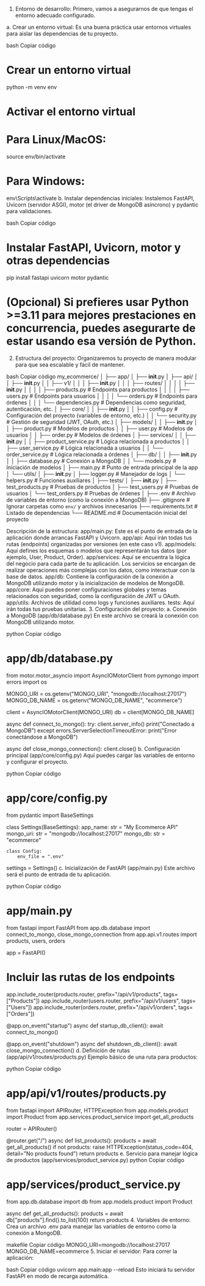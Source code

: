 1. Entorno de desarrollo:
Primero, vamos a asegurarnos de que tengas el entorno adecuado configurado.

a. Crear un entorno virtual:
Es una buena práctica usar entornos virtuales para aislar las dependencias de tu proyecto.

bash
Copiar código
# Crear un entorno virtual
python -m venv env

# Activar el entorno virtual
# Para Linux/MacOS:
source env/bin/activate
# Para Windows:
env\Scripts\activate
b. Instalar dependencias iniciales:
Instalemos FastAPI, Uvicorn (servidor ASGI), motor (el driver de MongoDB asíncrono) y pydantic para validaciones.

bash
Copiar código
# Instalar FastAPI, Uvicorn, motor y otras dependencias
pip install fastapi uvicorn motor pydantic

# (Opcional) Si prefieres usar Python >=3.11 para mejores prestaciones en concurrencia, puedes asegurarte de estar usando esa versión de Python.
2. Estructura del proyecto:
Organizaremos tu proyecto de manera modular para que sea escalable y fácil de mantener.

bash
Copiar código
my_ecommerce/
│
├── app/
│   ├── __init__.py
│   ├── api/
│   │   ├── __init__.py
│   │   ├── v1/
│   │   │   ├── __init__.py
│   │   │   ├── routes/
│   │   │   │   ├── __init__.py
│   │   │   │   ├── products.py  # Endpoints para productos
│   │   │   │   ├── users.py     # Endpoints para usuarios
│   │   │   │   └── orders.py    # Endpoints para órdenes
│   │   │   └── dependencies.py  # Dependencias como seguridad, autenticación, etc.
│   ├── core/
│   │   ├── __init__.py
│   │   ├── config.py  # Configuración del proyecto (variables de entorno, etc.)
│   │   └── security.py  # Gestión de seguridad (JWT, OAuth, etc.)
│   ├── models/
│   │   ├── __init__.py
│   │   ├── product.py  # Modelos de productos
│   │   ├── user.py     # Modelos de usuarios
│   │   ├── order.py    # Modelos de órdenes
│   ├── services/
│   │   ├── __init__.py
│   │   ├── product_service.py  # Lógica relacionada a productos
│   │   ├── user_service.py     # Lógica relacionada a usuarios
│   │   └── order_service.py    # Lógica relacionada a órdenes
│   ├── db/
│   │   ├── __init__.py
│   │   ├── database.py  # Conexión a MongoDB
│   │   └── models.py    # Iniciación de modelos
│   ├── main.py  # Punto de entrada principal de la app
│   └── utils/
│       ├── __init__.py
│       ├── logger.py  # Manejador de logs
│       └── helpers.py  # Funciones auxiliares
│
├── tests/
│   ├── __init__.py
│   ├── test_products.py  # Pruebas de productos
│   ├── test_users.py     # Pruebas de usuarios
│   └── test_orders.py    # Pruebas de órdenes
│
├── .env  # Archivo de variables de entorno (como la conexión a MongoDB)
├── .gitignore  # Ignorar carpetas como `env/` y archivos innecesarios
├── requirements.txt  # Listado de dependencias
└── README.md  # Documentación inicial del proyecto


Descripción de la estructura:
app/main.py: Este es el punto de entrada de la aplicación donde arrancas FastAPI y Uvicorn.
app/api: Aquí irán todas tus rutas (endpoints) organizadas por versiones (en este caso v1).
app/models: Aquí defines los esquemas o modelos que representarán tus datos (por ejemplo, User, Product, Order).
app/services: Aquí se encuentra la lógica del negocio para cada parte de tu aplicación. Los servicios se encargan de realizar operaciones más complejas con los datos, como interactuar con la base de datos.
app/db: Contiene la configuración de la conexión a MongoDB utilizando motor y la inicialización de modelos de MongoDB.
app/core: Aquí puedes poner configuraciones globales y temas relacionados con seguridad, como la configuración de JWT u OAuth.
app/utils: Archivos de utilidad como logs y funciones auxiliares.
tests: Aquí irán todas tus pruebas unitarias.
3. Configuración del proyecto:
a. Conexión a MongoDB (app/db/database.py)
En este archivo se creará la conexión con MongoDB utilizando motor.

python
Copiar código
# app/db/database.py
from motor.motor_asyncio import AsyncIOMotorClient
from pymongo import errors
import os

MONGO_URI = os.getenv("MONGO_URI", "mongodb://localhost:27017")
MONGO_DB_NAME = os.getenv("MONGO_DB_NAME", "ecommerce")

client = AsyncIOMotorClient(MONGO_URI)
db = client[MONGO_DB_NAME]

async def connect_to_mongo():
    try:
        client.server_info()
        print("Conectado a MongoDB")
    except errors.ServerSelectionTimeoutError:
        print("Error conectándose a MongoDB")

async def close_mongo_connection():
    client.close()
b. Configuración principal (app/core/config.py)
Aquí puedes cargar las variables de entorno y configurar el proyecto.

python
Copiar código
# app/core/config.py
from pydantic import BaseSettings

class Settings(BaseSettings):
    app_name: str = "My Ecommerce API"
    mongo_uri: str = "mongodb://localhost:27017"
    mongo_db: str = "ecommerce"

    class Config:
        env_file = ".env"

settings = Settings()
c. Inicialización de FastAPI (app/main.py)
Este archivo será el punto de entrada de tu aplicación.

python
Copiar código
# app/main.py
from fastapi import FastAPI
from app.db.database import connect_to_mongo, close_mongo_connection
from app.api.v1.routes import products, users, orders

app = FastAPI()

# Incluir las rutas de los endpoints
app.include_router(products.router, prefix="/api/v1/products", tags=["Products"])
app.include_router(users.router, prefix="/api/v1/users", tags=["Users"])
app.include_router(orders.router, prefix="/api/v1/orders", tags=["Orders"])

@app.on_event("startup")
async def startup_db_client():
    await connect_to_mongo()

@app.on_event("shutdown")
async def shutdown_db_client():
    await close_mongo_connection()
d. Definición de rutas (app/api/v1/routes/products.py)
Ejemplo básico de una ruta para productos:

python
Copiar código
# app/api/v1/routes/products.py
from fastapi import APIRouter, HTTPException
from app.models.product import Product
from app.services.product_service import get_all_products

router = APIRouter()

@router.get("/")
async def list_products():
    products = await get_all_products()
    if not products:
        raise HTTPException(status_code=404, detail="No products found")
    return products
e. Servicio para manejar lógica de productos (app/services/product_service.py)
python
Copiar código
# app/services/product_service.py
from app.db.database import db
from app.models.product import Product

async def get_all_products():
    products = await db["products"].find().to_list(100)
    return products
4. Variables de entorno:
Crea un archivo .env para manejar las variables de entorno como la conexión a MongoDB.

makefile
Copiar código
MONGO_URI=mongodb://localhost:27017
MONGO_DB_NAME=ecommerce
5. Iniciar el servidor:
Para correr la aplicación:

bash
Copiar código
uvicorn app.main:app --reload
Esto iniciará tu servidor FastAPI en modo de recarga automática.
